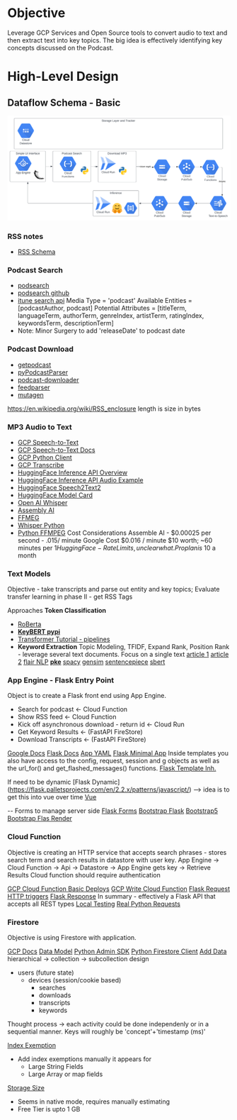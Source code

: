 # Objective

Leverage GCP Services and Open Source tools to convert audio to text and then extract text into key topics. The big idea is effectively identifying key concepts discussed on the Podcast.

# High-Level Design

## Dataflow Schema - Basic

![Basic Dataflow](./artifacts/designs/podcast_topic_extract_overview.svg)

### RSS notes

- [RSS Schema](https://en.wikipedia.org/wiki/RSS_enclosure)

### Podcast Search

- [podsearch](https://pypi.org/project/podsearch/)
- [podsearch github](https://github.com/nalgeon/podsearch-py)
- [itune search api](https://developer.apple.com/library/archive/documentation/AudioVideo/Conceptual/iTuneSearchAPI/index.html)
  Media Type = 'podcast'
  Available Entities = [podcastAuthor, podcast]
  Potential Attributes = [titleTerm, languageTerm, authorTerm, genreIndex, artistTerm, ratingIndex, keywordsTerm, descriptionTerm]
- Note: Minor Surgery to add 'releaseDate' to podcast date

### Podcast Download

- [getpodcast](https://pypi.org/project/getpodcast/)
- [pyPodcastParser](https://pypi.org/project/pyPodcastParser/)
- [podcast-downloader](https://pypi.org/project/podcast-downloader/)
- [feedparser](https://pypi.org/project/feedparser/)
- [mutagen](https://mutagen.readthedocs.io/en/latest/index.html)

https://en.wikipedia.org/wiki/RSS_enclosure
length is size in bytes

### MP3 Audio to Text

- [GCP Speech-to-Text](https://cloud.google.com/speech-to-text)
- [GCP Speech-to-Text Docs](https://cloud.google.com/speech-to-text/docs)
- [GCP Python Client](https://cloud.google.com/python/docs/reference/speech/latest)
- [GCP Transcribe](https://cloud.google.com/speech-to-text/docs/transcribe-client-libraries)
- [HuggingFace Inference API Overview](https://huggingface.co/docs/api-inference/index)
- [HuggingFace Inference API Audio Example](https://huggingface.co/docs/api-inference/detailed_parameters#automatic-speech-recognition-task)
- [HuggingFace Speech2Text2](https://huggingface.co/docs/transformers/model_doc/speech_to_text_2)
- [HuggingFace Model Card](https://huggingface.co/facebook/wav2vec2-large-960h-lv60-self)
- [Open AI Whisper](https://openai.com/blog/whisper/)
- [Assembly AI](https://www.assemblyai.com/pricing)
- [FFMEG](https://ffmpeg.org/download.html)
- [Whisper Python](https://pypi.org/project/whisper.ai/)
- [Python FFMPEG](https://github.com/kkroening/ffmpeg-python)
  Cost Considerations
  Assemble AI - $0.00025 per second - .015/ minute
  Google Cost $0.016 / minute
  $10 worth; ~60 minutes per $1
  Hugging Face - Rate Limits, unclear what. Pro plan is ~$10 a month

### Text Models

Objective - take transcripts and parse out entity and key topics;
Evaluate transfer learning in phase II - get RSS Tags

Approaches
**Token Classification**

- [RoBerta](https://huggingface.co/docs/transformers/model_doc/roberta)
- **[KeyBERT pypi](https://pypi.org/project/keybert/)**
- [Transformer Tutorial - pipelines](https://huggingface.co/course/chapter2/2?fw=pt)
- **Keyword Extraction**
  Topic Modeling, TFIDF, Expand Rank, Position Rank - leverage several text documents. Focus on a single text
  [article 1](https://www.analyticssteps.com/blogs/top-5-keyword-extraction-algorithms-nlp)
  [article 2](https://towardsdatascience.com/keyword-extraction-with-bert-724efca412ea)
  [flair NLP](https://github.com/flairNLP/flair/blob/master/resources/docs/TUTORIAL_1_BASICS.md)
  **[pke](https://github.com/boudinfl/pke)**
  [spacy](https://spacy.io/usage/models)
  [gensim](https://radimrehurek.com/gensim/)
  [sentencepiece](https://github.com/google/sentencepiece)
  [sbert](https://www.sbert.net/)

### App Engine - Flask Entry Point

Object is to create a Flask front end using App Engine.

- Search for podcast <- Cloud Function
- Show RSS feed <- Cloud Function
- Kick off asynchronous download - return id <- Cloud Run
- Get Keyword Results <- (FastAPI FireStore)
- Download Transcripts <- (FastAPI FireStore)

[Google Docs](https://cloud.google.com/appengine/docs/standard/python3/runtime)
[Flask Docs](https://flask.palletsprojects.com/en/2.2.x/)
[App YAML](https://cloud.google.com/appengine/docs/standard/reference/app-yaml?tab=python)
[Flask Minimal App](https://flask.palletsprojects.com/en/2.2.x/quickstart/#a-minimal-application)
Inside templates you also have access to the config, request, session and g objects as well as the url_for() and get_flashed_messages() functions.
[Flask Template Inh.](https://flask.palletsprojects.com/en/2.2.x/patterns/templateinheritance/)

If need to be dynamic
[Flask Dynamic] (https://flask.palletsprojects.com/en/2.2.x/patterns/javascript/)
--> idea is to get this into vue over time
[Vue](https://vuejs.org/guide/quick-start.html#using-vue-from-cdn)

-- Forms to manage server side
[Flask Forms](https://flask-wtf.readthedocs.io/en/1.0.x/)
[Bootstrap Flask](https://bootstrap-flask.readthedocs.io/en/stable/basic/)
[Bootstrap5](https://getbootstrap.com/docs/5.1/getting-started/introduction/)
[Bootstrap Flas Render](https://bootstrap-flask.readthedocs.io/en/stable/macros/#render_form)

### Cloud Function
Objective is creating an HTTP service that accepts search phrases - stores search term and search results in datastore with user key. App Engine -> Cloud Function -> Api -> Datastore -> App Engine gets key -> Retrieve Results
Cloud function should require authentication

[GCP Cloud Function Basic Deploys](https://cloud.google.com/functions/docs/create-deploy-gcloud)
[GCP Write Cloud Function](https://cloud.google.com/functions/docs/writing)
[Flask Request](https://tedboy.github.io/flask/generated/generated/flask.Request.html)
[HTTP triggers](https://cloud.google.com/functions/docs/calling/http)
[Flask Response](https://flask.palletsprojects.com/en/2.1.x/quickstart/#about-responses)
In summary - effectively a Flask API that accepts all REST types
[Local Testing](https://cloud.google.com/functions/docs/running/function-frameworks#functions-local-ff-install-python)
[Real Python Requests](https://realpython.com/python-requests/)

### Firestore
Objective is using Firestore with application. 

[GCP Docs](https://firebase.google.com/docs/firestore)
[Data Model](https://firebase.google.com/docs/firestore/data-model)
[Python Admin SDK](https://firebase.google.com/docs/reference/admin/python/)
[Python Firestore Client](https://cloud.google.com/python/docs/reference/firestore/latest/index.html)
[Add Data](https://cloud.google.com/firestore/docs/manage-data/add-data#python)
hierarchical -> collection -> subcollection design

* users (future state)
  * devices (session/cookie based)
    * searches
    * downloads
    * transcripts
    * keywords

Thought process -> each activity could be done independenly or in a sequential manner. Keys will roughly be 'concept'+'timestamp (ms)'

[Index Exemption](https://stackoverflow.com/questions/69644815/firestore-how-to-exempt-a-field-from-being-indexed-via-java-code)

* Add index exemptions manually it appears for 
  * Large String Fields
  * Large Array or map fields 

[Storage Size](https://cloud.google.com/firestore/docs/storage-size)
* Seems in native mode, requires manually estimating
* Free Tier is upto 1 GB

